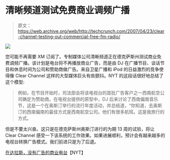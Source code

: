 # 清晰频道测试免费商业调频广播

> 原文：<https://web.archive.org/web/http://techcrunch.com/2007/04/23/clear-channel-testing-out-commercial-free-fm-radio/>

![](img/600a636b738cf7b3077aadb797786f0b.png)

您可能不再需要 XM 订阅了。专制媒体公司清晰频道正在德克萨斯州测试商业免费调频广播。该计划是电台将不再播放商业广告，而是由 DJ 在广播节目、谈话节目和休息时间为公司和赞助商做广告。来自卫星广播和 iPod 的日益激烈的竞争使得像 Clear Channel 这样的大型媒体巨头有些颤抖。NYT 的这段话很好地总结了这个模型:

> 例如，在节目开始时，司法部会将该电视台的首批广告客户之一西南航空公司确定为赞助商。在电视台提供的原型中，DJ 后来讨论了西南偏南音乐节，这是一个在奥斯汀举行的流行年度活动，并总结道，“你知道，去奥斯汀的西南偏南的最佳方式是西南航空公司。他们有很多航班。这是我旅行的方式。

但是不要太兴奋。这只是在德克萨斯州奥斯汀进行的为期 13 周的试验，将让 Clear Channel 感受一下该系统的工作效果。如果进展顺利，预计会有越来越多的电视台转换广告模式。我们前进只是为了后退。

[在达拉斯，没有广告的商业电台](https://web.archive.org/web/20180204184539/http://www.nytimes.com/2007/04/23/business/media/23radio.html?ei=5090&en=670c6a16935488ef&ex=1334980800&adxnnl=1&partner=rssuserland&emc=rss&pagewanted=print&adxnnlx=1177329861-xPDf5BgGat842qpbWgJo7Q)【NYT】